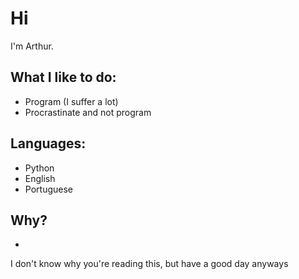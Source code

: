 # Hi

I'm Arthur.

## What I like to do:
- Program (I suffer a lot)
- Procrastinate and not program

## Languages:
- Python
- English
- Portuguese

## Why?
- 

I don't know why you're reading this, but have a good day anyways
